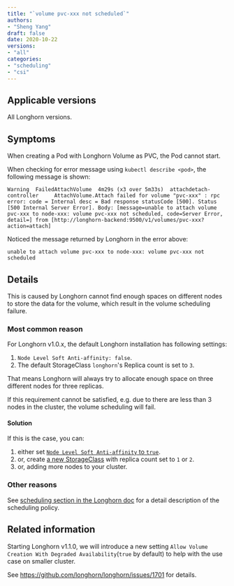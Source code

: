 ```yaml
---
title: "`volume pvc-xxx not scheduled`"
authors:
- "Sheng Yang"
draft: false
date: 2020-10-22
versions:
- "all"
categories:
- "scheduling"
- "csi"
---
```


## Applicable versions
All Longhorn versions.

## Symptoms

When creating a Pod with Longhorn Volume as PVC, the Pod cannot start.

When checking for error message using `kubectl describe <pod>`, the following message is shown:

```
Warning  FailedAttachVolume  4m29s (x3 over 5m33s)  attachdetach-controller     AttachVolume.Attach failed for volume "pvc-xxx" : rpc error: code = Internal desc = Bad response statusCode [500]. Status [500 Internal Server Error]. Body: [message=unable to attach volume pvc-xxx to node-xxx: volume pvc-xxx not scheduled, code=Server Error, detail=] from [http://longhorn-backend:9500/v1/volumes/pvc-xxx?action=attach]

```

Noticed the message returned by Longhorn in the error above:
```
unable to attach volume pvc-xxx to node-xxx: volume pvc-xxx not scheduled
```

## Details

This is caused by Longhorn cannot find enough spaces on different nodes to store the data for the volume, which result in the volume scheduling failure.

### Most common reason
For Longhorn v1.0.x, the default Longhorn installation has following settings:
1. `Node Level Soft Anti-affinity: false`.
1. The default StorageClass `longhorn`'s Replica count is set to `3`.

That means Longhorn will always try to allocate enough space on three different nodes for three replicas.

If this requirement cannot be satisfied, e.g. due to there are less than 3 nodes in the cluster, the volume scheduling will fail.

#### Solution
If this is the case, you can:
1. either set [`Node Level Soft Anti-affinity` to `true`](https://longhorn.io/docs/1.0.2/references/settings/#replica-node-level-soft-anti-affinity).
2. or, create [a new StorageClass](https://longhorn.io/docs/1.0.2/references/examples/#storageclass) with replica count set to `1` or `2`.
3. or, adding more nodes to your cluster.

### Other reasons
See [scheduling section in the Longhorn doc](https://longhorn.io/docs/1.0.2/volumes-and-nodes/scheduling/) for a detail description of the scheduling policy.

## Related information
Starting Longhorn v1.1.0, we will introduce a new setting `Allow Volume Creation With Degraded Availability`(`true` by default) to help with the use case on smaller cluster.

See https://github.com/longhorn/longhorn/issues/1701 for details.

